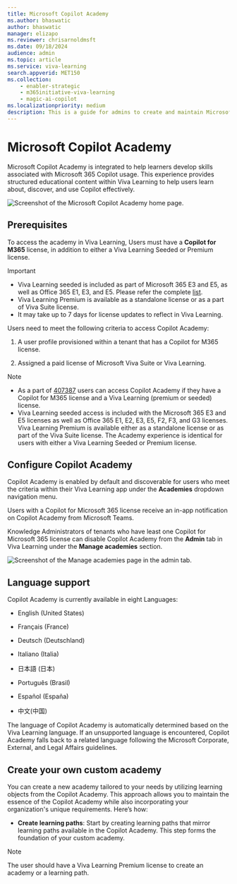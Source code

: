 ```yaml
---
title: Microsoft Copilot Academy
ms.author: bhaswatic
author: bhaswatic
manager: elizapo
ms.reviewer: chrisarnoldmsft
ms.date: 09/18/2024
audience: admin
ms.topic: article
ms.service: viva-learning
search.appverid: MET150
ms.collection: 
    - enabler-strategic
    - m365initiative-viva-learning
    - magic-ai-copilot
ms.localizationpriority: medium
description: This is a guide for admins to create and maintain Microsoft Copilot Academy. 
---
```


# Microsoft Copilot Academy 

Microsoft Copilot Academy is integrated to help learners develop skills associated with Microsoft 365 Copilot usage. This experience provides structured educational content within Viva Learning to help users learn about, discover, and use Copilot effectively.  

![Screenshot of the Microsoft Copilot Academy home page.](../media/learning/academy-copilot-home-page.png)

## Prerequisites


To access the academy in Viva Learning, Users must have a **Copilot for M365** license, in addition to either a Viva Learning Seeded or Premium license.

> [!IMPORTANT]
> - Viva Learning seeded is included as part of Microsoft 365 E3 and E5, as well as Office 365 E1, E3, and E5. Please refer the complete [list](https://www.microsoft.com/en-in/microsoft-viva/pricing).
> - Viva Learning Premium is available as a standalone license or as a part of Viva Suite license.
> - It may take up to 7 days for license updates to reflect in Viva Learning.

Users need to meet the following criteria to access Copilot Academy:

1. A user profile provisioned within a tenant that has a Copilot for M365 license.  

2. Assigned a paid license of Microsoft Viva Suite or Viva Learning.  

> [!NOTE]
> - As a part of [407387](https://www.microsoft.com/en-us/microsoft-365/roadmap?filters=&searchterms=407387) users can access Copilot Academy if they have a Copilot for M365 license and a Viva Learning (premium or seeded) license.
> - Viva Learning seeded access is included with the Microsoft 365 E3 and E5 licenses as well as Office 365 E1, E2, E3, E5, F2, F3, and G3 licenses. Viva Learning Premium is available either as a standalone license or as part of the Viva Suite license. The Academy experience is identical for users with either a Viva Learning Seeded or Premium license.

## Configure Copilot Academy

Copilot Academy is enabled by default and discoverable for users who meet the criteria within their Viva Learning app under the **Academies** dropdown navigation menu.

Users with a Copilot for Microsoft 365 license receive an in-app notification on Copilot Academy from Microsoft Teams.

Knowledge Administrators of tenants who have least one Copilot for Microsoft 365 license can disable Copilot Academy from the **Admin** tab in Viva Learning under the **Manage academies** section.


![Screenshot of the Manage academies page in the admin tab.](../media/learning/academy-copilot-admin.png)

## Language support 

Copilot Academy is currently available in eight Languages: 

- English (United States)

- Français (France)

- Deutsch (Deutschland)

- Italiano (Italia)

- 日本語 (日本)

- Português (Brasil)

- Español (España)

- 中文(中国)

The language of Copilot Academy is automatically determined based on the Viva Learning language. If an unsupported language is encountered, Copilot Academy falls back to a related language following the Microsoft Corporate, External, and Legal Affairs guidelines.

## Create your own custom academy

You can create a new academy tailored to your needs by utilizing learning objects from the Copilot Academy. This approach allows you to maintain the essence of the Copilot Academy while also incorporating your organization's unique requirements. Here’s how: 

- **Create learning paths**: Start by creating learning paths that mirror learning paths available in the Copilot Academy. This step forms the foundation of your custom academy. 

> [!NOTE]
> The user should have a Viva Learning Premium license to create an academy or a learning path.